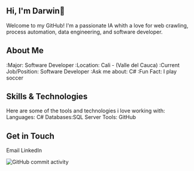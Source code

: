 ## Hi, I'm Darwin👋

Welcome to my GitHub! I'm a passionate IA whith a love for web crawling, process automation, data engineering, and software developer.

## About Me
:Major: Software Developer
:Location: Cali - (Valle del Cauca)
:Current Job/Position: Software Developer
:Ask me about: C#
:Fun Fact: I play soccer

## Skills & Technologies
Here are some of the tools and technologies i love working with:
Languages: C#
Databases:SQL Server
Tools: GitHub

## Get in Touch
Email
LinkedIn

![GitHub commit activity](https://img.shields.io/github/commit-activity/t/dpalau/dpalau)

